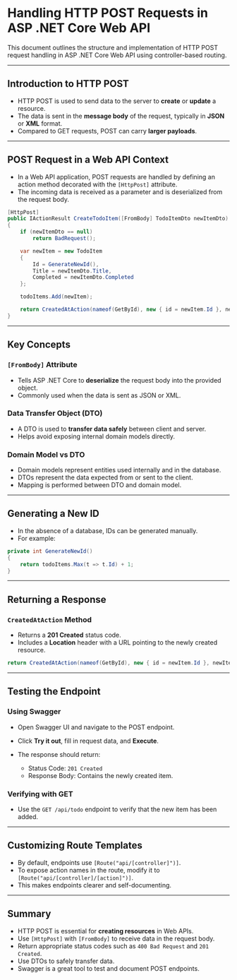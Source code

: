 # Handling HTTP POST Requests in ASP .NET Core Web API

This document outlines the structure and implementation of HTTP POST request handling in ASP .NET Core Web API using controller-based routing.

---

## Introduction to HTTP POST

* HTTP POST is used to send data to the server to **create** or **update** a resource.
* The data is sent in the **message body** of the request, typically in **JSON** or **XML** format.
* Compared to GET requests, POST can carry **larger payloads**.

---

## POST Request in a Web API Context

* In a Web API application, POST requests are handled by defining an action method decorated with the `[HttpPost]` attribute.
* The incoming data is received as a parameter and is deserialized from the request body.

```csharp
[HttpPost]
public IActionResult CreateTodoItem([FromBody] TodoItemDto newItemDto)
{
    if (newItemDto == null)
        return BadRequest();

    var newItem = new TodoItem
    {
        Id = GenerateNewId(),
        Title = newItemDto.Title,
        Completed = newItemDto.Completed
    };

    todoItems.Add(newItem);

    return CreatedAtAction(nameof(GetById), new { id = newItem.Id }, newItem);
}
```

---

## Key Concepts

### `[FromBody]` Attribute

* Tells ASP .NET Core to **deserialize** the request body into the provided object.
* Commonly used when the data is sent as JSON or XML.

### Data Transfer Object (DTO)

* A DTO is used to **transfer data safely** between client and server.
* Helps avoid exposing internal domain models directly.

### Domain Model vs DTO

* Domain models represent entities used internally and in the database.
* DTOs represent the data expected from or sent to the client.
* Mapping is performed between DTO and domain model.

---

## Generating a New ID

* In the absence of a database, IDs can be generated manually.
* For example:

```csharp
private int GenerateNewId()
{
    return todoItems.Max(t => t.Id) + 1;
}
```

---

## Returning a Response

### `CreatedAtAction` Method

* Returns a **201 Created** status code.
* Includes a **Location** header with a URL pointing to the newly created resource.

```csharp
return CreatedAtAction(nameof(GetById), new { id = newItem.Id }, newItem);
```

---

## Testing the Endpoint

### Using Swagger

* Open Swagger UI and navigate to the POST endpoint.
* Click **Try it out**, fill in request data, and **Execute**.
* The response should return:

  * Status Code: `201 Created`
  * Response Body: Contains the newly created item.

### Verifying with GET

* Use the `GET /api/todo` endpoint to verify that the new item has been added.

---

## Customizing Route Templates

* By default, endpoints use `[Route("api/[controller]")]`.
* To expose action names in the route, modify it to `[Route("api/[controller]/[action]")]`.
* This makes endpoints clearer and self-documenting.

---

## Summary

* HTTP POST is essential for **creating resources** in Web APIs.
* Use `[HttpPost]` with `[FromBody]` to receive data in the request body.
* Return appropriate status codes such as `400 Bad Request` and `201 Created`.
* Use DTOs to safely transfer data.
* Swagger is a great tool to test and document POST endpoints.
